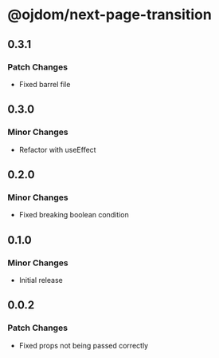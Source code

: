 # @ojdom/next-page-transition

## 0.3.1

### Patch Changes

- Fixed barrel file

## 0.3.0

### Minor Changes

- Refactor with useEffect

## 0.2.0

### Minor Changes

- Fixed breaking boolean condition

## 0.1.0

### Minor Changes

- Initial release

## 0.0.2

### Patch Changes

- Fixed props not being passed correctly
